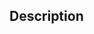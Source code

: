 ﻿<!-- SVG_Define_gradient_l_by_arrays ( svgObject ; gradientName ; x1 ; y1 ; x2 ; y2 ; Param_7 ; … ; N ) -> svgObject (Text) -> gradientName (Text) -> x1 (Long Integer) -> y1 (Long Integer) -> x2 (Long Integer) -> y2 (Long Integer) -> Param_7 ; … ; N (Text)-->## Description